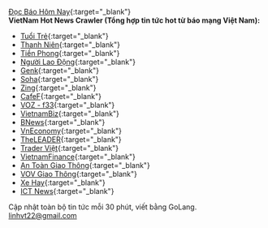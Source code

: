 [Đọc Báo Hôm Nay](https://nhaphobietthuquan2.com/doc-bao-hom-nay/){:target="_blank"} <br/>
**VietNam Hot News Crawler (Tổng hợp tin tức hot từ báo mạng Việt Nam):**
 - [Tuổi Trẻ](http://tuoitre.vn){:target="_blank"}
 - [Thanh Niên](http://thanhnien.vn){:target="_blank"}
 - [Tiền Phong](https://tienphong.vn){:target="_blank"}
 - [Người Lao Động](https://nld.com.vn){:target="_blank"}
 - [Genk](http://genk.vn){:target="_blank"}
 - [Soha](http://soha.vn){:target="_blank"}
 - [Zing](https://news.zing.vn){:target="_blank"}
 - [CafeF](http://cafef.vn){:target="_blank"}
 - [VOZ - f33](https://forums.voz.vn/forumdisplay.php?f=33){:target="_blank"}
 - [VietnamBiz](https://vietnambiz.vn){:target="_blank"}
 - [BNews](https://bnews.vn){:target="_blank"}
 - [VnEconomy](http://vneconomy.vn/){:target="_blank"}
 - [TheLEADER](http://theleader.vn){:target="_blank"}
 - [Trader Việt](https://traderviet.com){:target="_blank"}
 - [VietnamFinance](https://vietnamfinance.vn){:target="_blank"}
 - [An Toàn Giao Thông](http://www.atgt.vn/){:target="_blank"}
 - [VOV Giao Thông](http://vovgiaothong.vn/){:target="_blank"}
 - [Xe Hay](https://xehay.vn){:target="_blank"}
 - [ICT News](https://ictnews.vn){:target="_blank"}

Cập nhật toàn bộ tin tức mỗi  30 phút, viết bằng GoLang.<br/>
linhvt22@gmail.com
